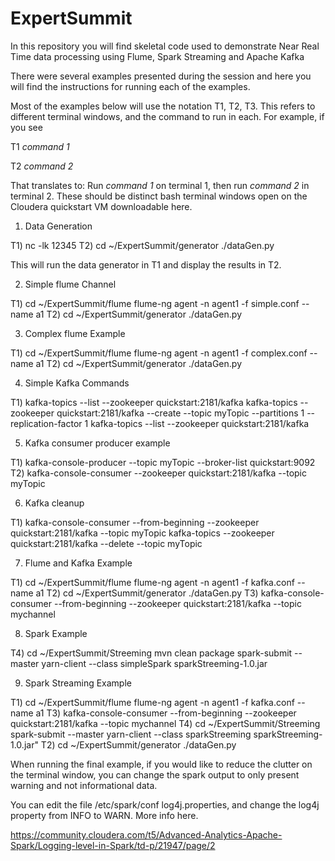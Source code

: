 # ExpertSummit

In this repository you will find skeletal code used to demonstrate Near Real Time data processing using Flume, Spark Streaming and Apache Kafka

There were several examples presented during the session and here you will find the instructions for running each of the examples.

Most of the examples below will use the notation T1, T2, T3. This refers to different terminal windows, and the command to run in each. For example, if you see

T1
    *command 1*

T2
    *command 2*

That translates to: Run *command 1* on terminal 1, then run *command 2* in terminal 2. These should be distinct bash terminal windows open on the Cloudera quickstart VM downloadable here. 

1) Data Generation

  T1)
    nc -lk 12345
  T2) 
    cd ~/ExpertSummit/generator
    ./dataGen.py

  This will run the data generator  in T1 and display the results in T2.

2) Simple flume Channel

  T1) 
    cd ~/ExpertSummit/flume
    flume-ng agent -n agent1 -f simple.conf --name a1
  T2) 
    cd ~/ExpertSummit/generator
    ./dataGen.py

3) Complex flume Example

  T1)
    cd ~/ExpertSummit/flume
    flume-ng agent -n agent1 -f complex.conf --name a1
  T2)
    cd ~/ExpertSummit/generator
    ./dataGen.py

4) Simple Kafka Commands

  T1) 
    kafka-topics --list --zookeeper quickstart:2181/kafka
    kafka-topics --zookeeper quickstart:2181/kafka --create --topic myTopic --partitions 1 --replication-factor 1
    kafka-topics --list --zookeeper quickstart:2181/kafka

5) Kafka consumer producer example

  T1) 
    kafka-console-producer --topic myTopic --broker-list quickstart:9092
    <type arbitrary info in terminal>
  T2) 
    kafka-console-consumer --zookeeper quickstart:2181/kafka --topic myTopic

6) Kafka cleanup

  T1) 
    kafka-console-consumer --from-beginning --zookeeper quickstart:2181/kafka --topic myTopic
    kafka-topics --zookeeper quickstart:2181/kafka --delete --topic myTopic 


7) Flume and Kafka Example

  T1)
    cd ~/ExpertSummit/flume 
    flume-ng agent -n agent1 -f kafka.conf --name a1
  T2) 
    cd ~/ExpertSummit/generator
    ./dataGen.py
  T3) 
    kafka-console-consumer --from-beginning --zookeeper quickstart:2181/kafka --topic mychannel

8) Spark Example

  T4) 
    cd ~/ExpertSummit/Streeming 
    mvn clean package
    spark-submit --master yarn-client --class simpleSpark sparkStreeming-1.0.jar

9) Spark Streaming Example
 
  T1)
    cd ~/ExpertSummit/flume 
    flume-ng agent -n agent1 -f kafka.conf --name a1
  T3) 
    kafka-console-consumer --from-beginning --zookeeper quickstart:2181/kafka --topic mychannel
  T4)
    cd ~/ExpertSummit/Streeming
    spark-submit --master yarn-client --class sparkStreeming sparkStreeming-1.0.jar"
  T2) 
    cd ~/ExpertSummit/generator
    ./dataGen.py


When running the final example, if you would like to reduce the clutter on the terminal window, you can change the spark output to only present warning and not informational data.

You can edit the file /etc/spark/conf log4j.properties, and change the log4j property from INFO to WARN. More info here. 

   https://community.cloudera.com/t5/Advanced-Analytics-Apache-Spark/Logging-level-in-Spark/td-p/21947/page/2




